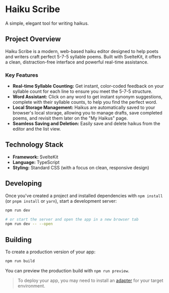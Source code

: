 # Haiku Scribe

A simple, elegant tool for writing haikus.

## Project Overview

Haiku Scribe is a modern, web-based haiku editor designed to help poets and writers craft perfect 5-7-5 syllable poems. Built with SvelteKit, it offers a clean, distraction-free interface and powerful real-time assistance.

### Key Features

- **Real-time Syllable Counting:** Get instant, color-coded feedback on your syllable count for each line to ensure you meet the 5-7-5 structure.
- **Word Assistant:** Click on any word to get instant synonym suggestions, complete with their syllable counts, to help you find the perfect word.
- **Local Storage Management:** Haikus are automatically saved to your browser's local storage, allowing you to manage drafts, save completed poems, and revisit them later on the "My Haikus" page.
- **Seamless Saving and Deletion:** Easily save and delete haikus from the editor and the list view.

## Technology Stack

- **Framework:** SvelteKit
- **Language:** TypeScript
- **Styling:** Standard CSS (with a focus on clean, responsive design)

## Developing

Once you've created a project and installed dependencies with `npm install` (or `pnpm install` or `yarn`), start a development server:

```sh
npm run dev

# or start the server and open the app in a new browser tab
npm run dev -- --open
```

## Building

To create a production version of your app:

```sh
npm run build
```

You can preview the production build with `npm run preview`.

> To deploy your app, you may need to install an [adapter](https://svelte.dev/docs/kit/adapters) for your target environment.
